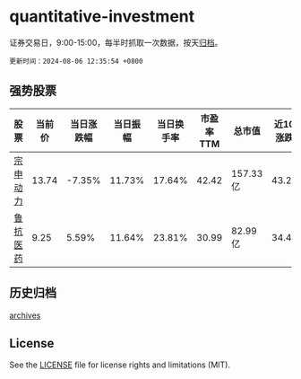 # quantitative-investment

证券交易日，9:00-15:00，每半时抓取一次数据，按天[归档](archives)。

`更新时间：2024-08-06 12:35:54 +0800`

## 强势股票

|股票|当前价|当日涨跌幅|当日振幅|当日换手率|市盈率TTM|总市值|近10日涨跌幅|
|----|----|----|----|----|----|----|----|
|[宗申动力](https://xueqiu.com/S/SZ001696)|13.74|-7.35%|11.73%|17.64%|42.42|157.33亿|43.27%|
|[鲁抗医药](https://xueqiu.com/S/SH600789)|9.25|5.59%|11.64%|23.81%|30.99|82.99亿|34.45%|

## 历史归档

[archives](archives)

## License

See the [LICENSE](LICENSE) file for license rights and limitations (MIT).